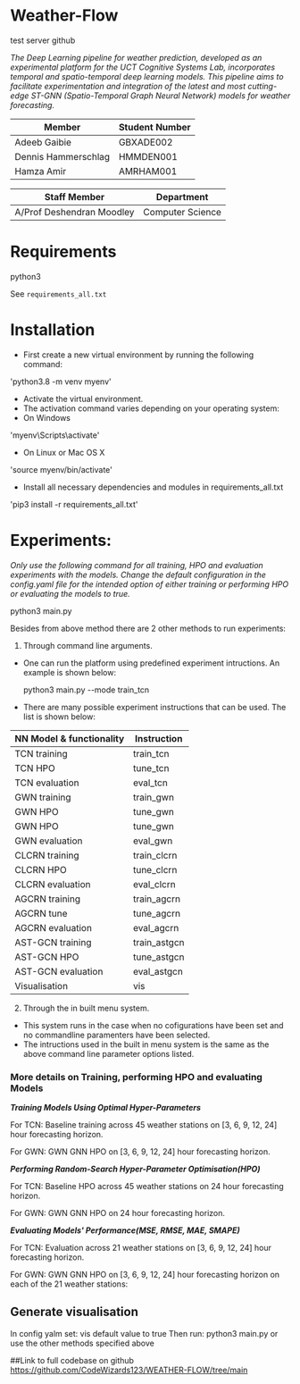 # Weather-Flow
test server github

*The Deep Learning pipeline for weather prediction, developed as an experimental platform for the UCT Cognitive Systems Lab, incorporates temporal and spatio-temporal deep learning models. This pipeline aims to facilitate experimentation and integration of the latest and most cutting-edge ST-GNN (Spatio-Temporal Graph Neural Network) models for weather forecasting.*

| Member              | Student Number |
| ------------------- | -------------- |
| Adeeb Gaibie        | GBXADE002      |
| Dennis Hammerschlag | HMMDEN001      |
| Hamza Amir          | AMRHAM001      |

| Staff Member              | Department       |
| ------------------------- | ---------------- |
| A/Prof Deshendran Moodley | Computer Science |

# Requirements

python3

See `requirements_all.txt`

# Installation

* First create a new virtual environment by running the following command:

'python3.8 -m venv myenv'

* Activate the virtual environment.
* The activation command varies depending on your operating system:
* On Windows

'myenv\Scripts\activate'

* On Linux or Mac OS X

'source myenv/bin/activate'

* Install all necessary dependencies and modules in requirements_all.txt

'pip3 install -r requirements_all.txt'

# Experiments:

*Only use the following command for all training, HPO and evaluation experiments with the models. Change the default configuration in the config.yaml file for the intended option of either training or performing HPO or evaluating the models to true.*

python3 main.py

Besides from above method there are 2 other methods to run experiments:

1. Through command line arguments.
- One can run the platform using predefined experiment intructions. An example is shown below:
  
    python3 main.py --mode train_tcn

- There are many possible experiment instructions that can be used. The list is shown below:

| NN Model & functionality  | Instruction    |
| ------------------------- | -------------- |
| TCN training              | train_tcn      |
| TCN HPO                   | tune_tcn       |
| TCN evaluation            | eval_tcn       |
| GWN training              | train_gwn      |
| GWN HPO                   | tune_gwn       |
| GWN HPO                   | tune_gwn       |
| GWN evaluation            | eval_gwn       |
| CLCRN training            | train_clcrn    |
| CLCRN HPO                 | tune_clcrn     |
| CLCRN evaluation          | eval_clcrn     |
| AGCRN training            | train_agcrn    |
| AGCRN tune                | tune_agcrn     |
| AGCRN evaluation          | eval_agcrn     |
| AST-GCN training          | train_astgcn   |
| AST-GCN HPO               | tune_astgcn    |
| AST-GCN evaluation        | eval_astgcn    |
| Visualisation             | vis            |

  
2. Through the in built menu system.
- This system runs in the case when no cofigurations have been set and no commandline paramenters have been selected.
- The intructions used in the built in menu system is the same as the above command line parameter options listed.

### More details on Training, performing HPO and evaluating Models

***Training Models Using Optimal Hyper-Parameters***

For TCN:
Baseline training across 45 weather stations on [3, 6, 9, 12, 24] hour forecasting horizon.

For GWN:
GWN GNN HPO on [3, 6, 9, 12, 24] hour forecasting horizon.

***Performing Random-Search Hyper-Parameter Optimisation(HPO)***

For TCN:
Baseline HPO across 45 weather stations on 24 hour forecasting horizon.

For GWN:
GWN GNN HPO on 24 hour forecasting horizon.

***Evaluating Models' Performance(MSE, RMSE, MAE, SMAPE)***

For TCN:
Evaluation across 21 weather stations on [3, 6, 9, 12, 24] hour forecasting horizon.

For GWN:
GWN GNN HPO on [3, 6, 9, 12, 24] hour forecasting horizon on each of the 21 weather stations:

## Generate visualisation

In config yalm set:  vis default value to true
Then run:
python3 main.py
or use the other methods specified above

##Link to full codebase on github
https://github.com/CodeWizards123/WEATHER-FLOW/tree/main
